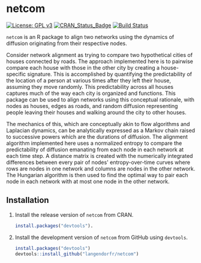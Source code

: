 # netcom
[![License: GPL v3](https://img.shields.io/badge/License-GPL%20v3-blue.svg)](http://www.gnu.org/licenses/gpl-3.0)
[![CRAN\_Status\_Badge](http://www.r-pkg.org/badges/version/netcom)](http://cran.r-project.org/package=netcom)
[![Build Status](https://travis-ci.org/langendorfr/netcom.svg?branch=master)](https://travis-ci.org/langendorfr/netcom)

`netcom` is an R package to align two networks using the dynamics of diffusion originating from their respective nodes.

Consider network alignment as trying to compare two hypothetical cities of houses connected by roads. The approach implemented here is to pairwise compare each house with those in the other city by creating a house-specific signature. This is accomplished by quantifying the predictability of the location of a person at various times after they left their house, assuming they move randomly. This predictability across all houses captures much of the way each city is organized and functions. This package can be used to align networks using this conceptual rationale, with nodes as houses, edges as roads, and random diffusion representing people leaving their houses and walking around the city to other houses. 

The mechanics of this, which are conceptually akin to flow algorithms and Laplacian dynamics, can be analytically expressed as a Markov chain raised to successive powers which are the durations of diffusion. The alignment algorithm implemented here uses a normalized entropy to compare the predictability of diffusion emanating from each node in each network at each time step. A distance matrix is created with the numerically integrated differences between every pair of nodes' entropy-over-time curves where rows are nodes in one network and columns are nodes in the other network. The Hungarian algorithm is then used to find the optimal way to pair each node in each network with at most one node in the other network. 


## Installation
1. Install the release version of `netcom` from CRAN. 
	```R
	install.packages("devtools").
	```

2. Install the development version of `netcom` from GitHub using `devtools`.
	```R
	install.packages("devtools")
	devtools::install_github("langendorfr/netcom")
	```

